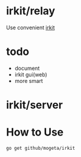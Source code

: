 # irkit/relay

Use convenient [irkit](http://getirkit.com/)

# todo

* document
* irkit gui(web)
* more smart

# irkit/server





# How to Use

```
go get github/mogeta/irkit
```
